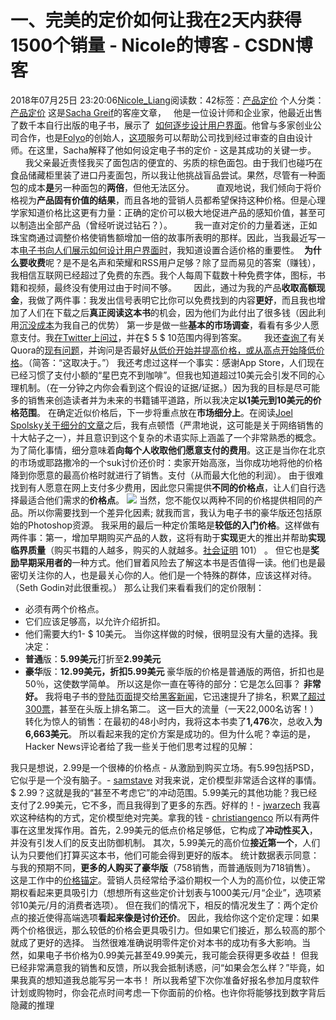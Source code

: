 # 一、完美的定价如何让我在2天内获得1500个销量 - Nicole的博客 - CSDN博客
2018年07月25日 23:20:06[Nicole_Liang](https://me.csdn.net/weixin_39541558)阅读数：42标签：[产品定价](https://so.csdn.net/so/search/s.do?q=产品定价&t=blog)
个人分类：[产品定价](https://blog.csdn.net/weixin_39541558/article/category/7836874)
 这是[Sacha Greif](http://sachagreif.com/)的客座文章，   他是一位设计师和企业家，他最近出售了数千本自行出版的电子书，展示了  [如何逐步设计用户界面](http://sachagreif.com/ebook)。他曾与多家创业公司合作，也是[Folyo](http://folyo.me/)的创始人，[这项](http://folyo.me/)服务可以帮助公司找到经过审查的自由设计师。在这里，Sacha解释了他如何设定电子书的定价 - 这是其成功的关键一步。
        我父亲最近责怪我买了面包店的便宜的、劣质的棕色面包。由于我们也碰巧在食品储藏柜里装了进口丹麦面包，所以我让他挑战盲品尝试。果然，尽管有一种面包的成本**是**另一种面包的**两倍**，但他无法区分。
        直观地说，我们倾向于将价格视为**产品固有价值的结果**，而且各地的营销人员都希望保持这种价格。但是心理学家知道价格比这更有力量：正确的定价可以极大地促进产品的感知价值，甚至可以制造出全部产品（曾经听说过钻石？）。 
       我一直对定价的力量着迷，正如珠宝商通过调整价格使销售额增加一倍的故事所表明的那样。因此，当我最近写一本[电子书向人们展示如何设计用户界面时](http://sachagreif.com/ebook)，我知道设置合适价格的重要性。 
**为什么要收费**呢？是不是名声和荣耀和RSS用户足够？除了显而易见的答案（赚钱），我相信互联网已经超过了免费的东西。我个人每周下载数十种免费字体，图标，书籍和视频，最终没有使用过由于时间不够。
      因此，通过为我的产品**收取高额现金**，我做了两件事：我发出信号表明它比你可以免费找到的内容**更好**，而且我也增加了人们在下载之后**真正阅读这本书**的机会，因为他们为此付出了很多钱（因此利用[沉没成本](http://blog.asmartbear.com/sunk-costs.html)为我自己的优势）
第一步是做一些**基本的市场调查**，看看有多少人愿意支付。我[在Twitter上问过](https://twitter.com/#!/SachaGreif/status/177100403165511680)，并在$ 5 $ 10范围内得到答案。
      我还[查询了](http://www.quora.com/Breaking-into-Books-Book-Publishing/What-are-the-general-pricing-models-for-self-published-PDF-ebooks)有关Quora的[现有](http://www.quora.com/What-is-the-acceptable-price-for-an-e-book)[问题](http://www.quora.com/Breaking-into-Books-Book-Publishing/What-are-the-general-pricing-models-for-self-published-PDF-ebooks)，并询问是否最好[从低价开始并提高价格，或从高点开始降低价格](http://www.quora.com/Is-it-better-to-start-with-low-prices-and-increase-them-later-on-or-start-high-and-lower-them?srid=XUz)。（简答：“这取决于。”）
我还考虑过这样一个事实：感谢App Store，人们现在已经习惯了支付小额的“星巴克不到咖啡”。但我也知道超过10美元会引发不同的心理机制。（在一分钟之内你会看到这个假设的证据/证据。）因为我的目标是尽可能多的销售来创造读者并为未来的书籍铺平道路，所以我决定**以1美元到10美元的价格范围**。
在确定近似价格后，下一步将重点放在**市场细分上**。在阅读[Joel Spolsky关于细分的文章](http://www.joelonsoftware.com/articles/CamelsandRubberDuckies.html)之后，我有点顿悟（严肃地说，这可能是关于网络销售的十大帖子之一），并且意识到这个复杂的术语实际上涵盖了一个非常熟悉的概念。
为了简化事情，细分意味着**向每个人收取他们愿意支付的费用**。这正是当你在北京的市场或耶路撒冷的一个suk讨价还价时：卖家开始高涨，当你成功地将他的价格降到你愿意的最高价格时就进行了销售。支付（从而最大化他的利润）。
由于很难找到有人愿意在网上支付多少费用，因此您只需提供**不同的价格点**，让人们自行选择最适合他们需求的**价格点**。
![](http://asmartbear-wpengine.netdna-ssl.com/wp-content/uploads/2012/03/cartoon1106.png)
当然，您不能仅以两种不同的价格提供相同的产品。所以你需要找到一个差异化因素; 就我而言，我认为电子书的豪华版还包括原始的Photoshop资源。
我采用的最后一种定价策略是**较低的入门价格**。这样做有两件事：第一，增加早期购买产品的人数，这将有助于**实现**更大的推出并帮助**实现临界质量**（购买书籍的人越多，购买的人就越多。[社会证明](http://en.wikipedia.org/wiki/Social_proof) 101） 。
但它也是**奖励早期采用者的**一种方式。他们冒着风险去了解这本书是否值得一读。他们也是最密切关注你的人，也是最关心你的人。他们是一个特殊的群体，应该这样对待。（Seth Godin对此很重视。）
那么让我们来看看我们的定价限制：
- 必须有两个价格点。
- 它们应该足够高，以允许介绍折扣。
- 他们需要大约1- $ 10美元。
当你这样做的时候，很明显没有大量的选择。我决定：
- **普通**版：**5.99美元**打折至**2.99美元**
- **豪华**版：**12.99美元，**折扣**5.99美元**
豪华版的价格是普通版的两倍，折扣也是50％，这使数学简单。
所以这是你一直在等待的部分：它是怎么回事？
**非常好。**
我将电子书的[登陆页面](http://sachagreif.com/ebook)提交给[黑客新闻](http://news.ycombinator.org/)，它迅速提升了排名，积累[了超过300票](http://news.ycombinator.org/item?id=3731047)，甚至在头版上排名第二。
这一巨大的流量（一天22,000名访客！）转化为惊人的销售：在最初的48小时内，我将这本书卖了**1,476**次，总收入**为6,663美元**。
所以看起来我的定价方案是成功的。但为什么呢？幸运的是，Hacker News评论者给了我一些关于他们思考过程的见解：
> 
我只是想说，2.99是一个很棒的价格点 - 从激励到购买立场。有5.99包括PSD，它似乎是一个没有脑子。- [samstave](http://news.ycombinator.org/item?id=3731460)
对我来说，定价模型非常适合这样的事情。$ 2.99？这就是我的“甚至不考虑它”的冲动范围。5.99美元的其他功能？我已经支付了2.99美元，它不多，而且我得到了更多的东西。好样的！- [jwarzech](http://news.ycombinator.org/item?id=3731503)
我喜欢这种结构的方式，定价模型绝对完美。拿我的钱 - [christiangenco](http://news.ycombinator.org/item?id=3733105)
所以有两件事在这里发挥作用。首先，2.99美元的低点价格足够低，它构成了**冲动性买入**，并没有引发人们的反支出防御机制。
其次，5.99美元的高价位**接近第一个**，人们认为只要他们打算买这本书，他们可能会得到更好的版本。
统计数据表示同意：与我的预期不同，**更多的人购买了豪华版**（758销售，而普通版则为718销售）。
这是工作中的[价格锚定](http://en.wikipedia.org/wiki/Anchoring)。营销人员经常给予溢价期权一个人为的高价位，以使正常期权看起来更具吸引力（想想所有这些定价计划表与1000美元/月“企业”，选项紧邻10美元/月的消费者选项）。
但在我们的情况下，相反的情况发生了：两个定价点的接近使得高端选项**看起来像是讨价还价**。
因此，我给你这个定价定理：如果两个价格很远，那么较低的价格会更具吸引力。但如果它们接近，那么较高的那个就成了更好的选择。
当然很难准确说明零件定价对本书的成功有多大影响。当然，如果电子书价格为0.99美元甚至49.99美元，我可能会获得更多收益！
但我已经非常满意我的销售和反馈，所以我会抵制诱惑，问“如果会怎么样？”毕竟，如果我真的想知道我总能写另一本书！
所以我希望下次你准备好报名参加月度软件计划或购物时，你会花点时间考虑一下你面前的价格。也许你将能够找到数字背后隐藏的推理
